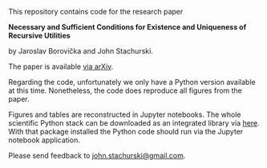 
This repository contains code for the research paper

**Necessary and Sufficient Conditions for Existence and Uniqueness of Recursive Utilities**

by Jaroslav Borovička and John Stachurski.

The paper is available [via arXiv](https://arxiv.org/abs/1710.06526).

Regarding the code, unfortunately we only have a Python version available at
this time.  Nonetheless, the code does reproduce all figures from the paper.

Figures and tables are reconstructed in Jupyter notebooks.  The whole
scientific Python stack can be downloaded as an integrated library via
[here](https://www.anaconda.com/download/).  With that package installed the
Python code should run via the Jupyter notebook application.

Please send feedback to john.stachurski@gmail.com.

